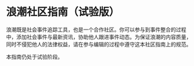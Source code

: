 # 浪潮社区指南（试验版）

浪潮既是社会事件追踪工具，也是一个合作社区。你可以参与到事件整合的过程中，添加社会事件与最新资讯，协助他人跟进事件动态。为保证浪潮的内容质量，同时不侵犯他人的法律权益，请在参与编辑的过程中遵守这本社区指南上的规范。

本指南仍处于试验阶段。

